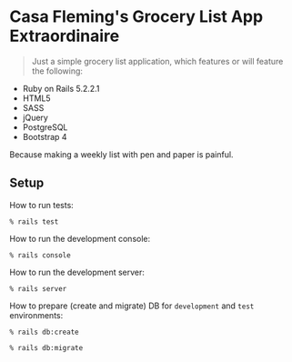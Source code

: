 # Casa Fleming's Grocery List App Extraordinaire

> Just a simple grocery list application, which features or will feature the following:

* Ruby on Rails 5.2.2.1
* HTML5
* SASS
* jQuery
* PostgreSQL
* Bootstrap 4

Because making a weekly list with pen and paper is painful.

## Setup

How to run tests:

```
% rails test
```

How to run the development console:

```
% rails console
```

How to run the development server:

```
% rails server
```

How to prepare (create and migrate) DB for `development` and `test` environments:

```
% rails db:create

% rails db:migrate
```
